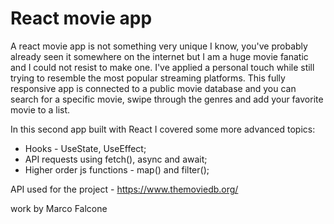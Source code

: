 # React movie app

A react movie app is not something very unique I know, you've probably already seen it somewhere on the internet but I am a huge movie fanatic and I could not resist to make one. I've applied a personal touch while still trying to resemble the most popular streaming platforms. This fully responsive app is connected to a public movie database and you can search for a specific movie, swipe through the genres and add your favorite movie to a list.

In this second app built with React I covered some more advanced topics:
 - Hooks - UseState, UseEffect;
 - API requests using fetch(), async and await;
 - Higher order js functions - map() and filter();

API used for the project - https://www.themoviedb.org/


work by Marco Falcone


